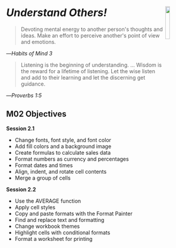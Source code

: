 #  _Understand Others!_  <img align="right" src="../images/habits/listening_with_understanding_and_empathy.jpg" width="15%" height="15%" />
> Devoting mental energy to another person's thoughts and ideas. Make an effort to perceive another's point of view and emotions.

—_Habits of Mind 3_

> Listening is the beginning of understanding. … Wisdom is the reward for a lifetime of listening. Let the wise listen and add to their learning and let the discerning get guidance.

—_Proverbs 1:5_

## M02 Objectives

**Session 2.1**

*   Change fonts, font style, and font color
*   Add fill colors and a background image
*   Create formulas to calculate sales data
*   Format numbers as currency and percentages
*   Format dates and times
*   Align, indent, and rotate cell contents
*   Merge a group of cells

**Session 2.2**

*   Use the AVERAGE function
*   Apply cell styles
*   Copy and paste formats with the Format Painter
*   Find and replace text and formatting
*   Change workbook themes
*   Highlight cells with conditional formats
*   Format a worksheet for printing
